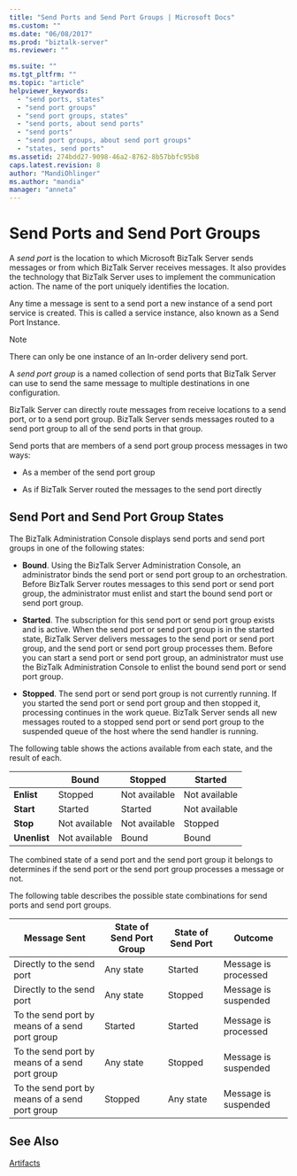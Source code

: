 ```yaml
---
title: "Send Ports and Send Port Groups | Microsoft Docs"
ms.custom: ""
ms.date: "06/08/2017"
ms.prod: "biztalk-server"
ms.reviewer: ""

ms.suite: ""
ms.tgt_pltfrm: ""
ms.topic: "article"
helpviewer_keywords: 
  - "send ports, states"
  - "send port groups"
  - "send port groups, states"
  - "send ports, about send ports"
  - "send ports"
  - "send port groups, about send port groups"
  - "states, send ports"
ms.assetid: 274bdd27-9098-46a2-8762-8b57bbfc95b8
caps.latest.revision: 8
author: "MandiOhlinger"
ms.author: "mandia"
manager: "anneta"
---
```

# Send Ports and Send Port Groups
A *send port* is the location to which Microsoft BizTalk Server sends messages or from which BizTalk Server receives messages. It also provides the technology that BizTalk Server uses to implement the communication action. The name of the port uniquely identifies the location.  
  
 Any time a message is sent to a send port a new instance of a send port service is created. This is called a service instance, also known as a Send Port Instance.  
  
> [!NOTE]
>  There can only be one instance of an In-order delivery send port.  
  
 A *send port group* is a named collection of send ports that BizTalk Server can use to send the same message to multiple destinations in one configuration.  
  
 BizTalk Server can directly route messages from receive locations to a send port, or to a send port group. BizTalk Server sends messages routed to a send port group to all of the send ports in that group.  
  
 Send ports that are members of a send port group process messages in two ways:  
  
-   As a member of the send port group  
  
-   As if BizTalk Server routed the messages to the send port directly  
  
## Send Port and Send Port Group States  
 The BizTalk Administration Console displays send ports and send port groups in one of the following states:  
  
-   **Bound**. Using the BizTalk Server Administration Console, an administrator binds the send port or send port group to an orchestration. Before BizTalk Server routes messages to this send port or send port group, the administrator must enlist and start the bound send port or send port group.  
  
-   **Started**. The subscription for this send port or send port group exists and is active. When the send port or send port group is in the started state, BizTalk Server delivers messages to the send port or send port group, and the send port or send port group processes them. Before you can start a send port or send port group, an administrator must use the BizTalk Administration Console to enlist the bound send port or send port group.  
  
-   **Stopped**. The send port or send port group is not currently running. If you started the send port or send port group and then stopped it, processing continues in the work queue. BizTalk Server sends all new messages routed to a stopped send port or send port group to the suspended queue of the host where the send handler is running.  
  
 The following table shows the actions available from each state, and the result of each.  
  
||Bound|Stopped|Started|  
|------|-----------|-------------|-------------|  
|**Enlist**|Stopped|Not available|Not available|  
|**Start**|Started|Started|Not available|  
|**Stop**|Not available|Not available|Stopped|  
|**Unenlist**|Not available|Bound|Bound|  
  
 The combined state of a send port and the send port group it belongs to determines if the send port or the send port group processes a message or not.  
  
 The following table describes the possible state combinations for send ports and send port groups.  
  
|Message Sent|State of Send Port Group|State of Send Port|Outcome|  
|------------------|------------------------------|------------------------|-------------|  
|Directly to the send port|Any state|Started|Message is processed|  
|Directly to the send port|Any state|Stopped|Message is suspended|  
|To the send port by means of a send port group|Started|Started|Message is processed|  
|To the send port by means of a send port group|Any state|Stopped|Message is suspended|  
|To the send port by means of a send port group|Stopped|Any state|Message is suspended|  
  
## See Also  
 [Artifacts](../core/artifacts.md)